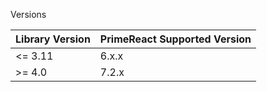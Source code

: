 Versions

| Library Version | PrimeReact Supported Version |
| --------------- | ---------------------------- |
| <= 3.11         | 6.x.x                        |
| >= 4.0          | 7.2.x                        |
